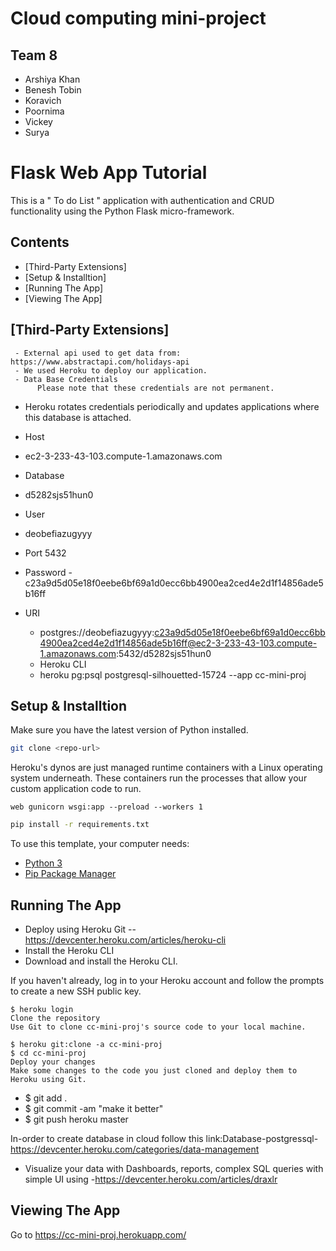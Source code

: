 
# Cloud computing mini-project
## Team 8
  - Arshiya Khan
  - Benesh Tobin
  - Koravich
  - Poornima
  - Vickey
  - Surya

# Flask Web App Tutorial
This is a " To do List " application with authentication and CRUD functionality using the Python Flask micro-framework.

## Contents
 - [Third-Party Extensions]
 - [Setup & Installtion]
 - [Running The App]
 - [Viewing The App]

## [Third-Party Extensions]
     - External api used to get data from: https://www.abstractapi.com/holidays-api
     - We used Heroku to deploy our application.
     - Data Base Credentials
          Please note that these credentials are not permanent.

- Heroku rotates credentials periodically and updates applications where this database is attached.

- Host
- ec2-3-233-43-103.compute-1.amazonaws.com
- Database
 - d5282sjs51hun0
 - User
 - deobefiazugyyy
 - Port
   5432
 - Password
  -c23a9d5d05e18f0eebe6bf69a1d0ecc6bb4900ea2ced4e2d1f14856ade5b16ff
 - URI
   - postgres://deobefiazugyyy:c23a9d5d05e18f0eebe6bf69a1d0ecc6bb4900ea2ced4e2d1f14856ade5b16ff@ec2-3-233-43-103.compute-1.amazonaws.com:5432/d5282sjs51hun0
   - Heroku CLI
   - heroku pg:psql postgresql-silhouetted-15724 --app cc-mini-proj
## Setup & Installtion

Make sure you have the latest version of Python installed.

```bash
git clone <repo-url>
```

Heroku's dynos are just managed runtime containers with a Linux operating system underneath. These containers run the processes that allow your custom application code to run.

```
web gunicorn wsgi:app --preload --workers 1
```
```bash
pip install -r requirements.txt
```
To use this template, your computer needs:

- [Python 3](https://python.org)
- [Pip Package Manager](https://pypi.python.org/pypi)

## Running The App

- Deploy using Heroku Git
 --https://devcenter.heroku.com/articles/heroku-cli
- Install the Heroku CLI
- Download and install the Heroku CLI.

If you haven't already, log in to your Heroku account and follow the prompts to create a new SSH public key.
```
$ heroku login
Clone the repository
Use Git to clone cc-mini-proj's source code to your local machine.

$ heroku git:clone -a cc-mini-proj
$ cd cc-mini-proj
Deploy your changes
Make some changes to the code you just cloned and deploy them to Heroku using Git.
```
- $ git add .
- $ git commit -am "make it better"
- $ git push heroku master

In-order to create database in cloud follow this link:Database-postgressql-https://devcenter.heroku.com/categories/data-management
- Visualize your data with Dashboards, reports, complex SQL queries with simple UI using -https://devcenter.heroku.com/articles/draxlr



## Viewing The App

Go to https://cc-mini-proj.herokuapp.com/
